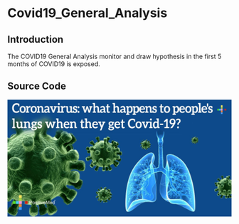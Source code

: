 # Covid19_General_Analysis

## Introduction

The COVID19 General Analysis monitor and draw hypothesis in the first 5 months of COVID19 is exposed.

## Source Code

![covid19](images/covid19.jpg)